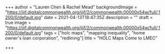 +++
author = "Lauren Chen & Rachel Mead"
backgroundImage = "https://iiif.digitalcommonwealth.org/iiif/2/commonwealth:00000x54w/full/,1200/0/default.jpg"
date = 2021-04-13T18:47:35Z
description = ""
draft = true
image = "https://iiif.digitalcommonwealth.org/iiif/2/commonwealth:00000x54w/full/,1200/0/default.jpg"
tags = ["holc maps", "mapping inequality", "home owner's loan corporation", "redlining"]
title = "HOLC Maps Come to LMEC"

+++
